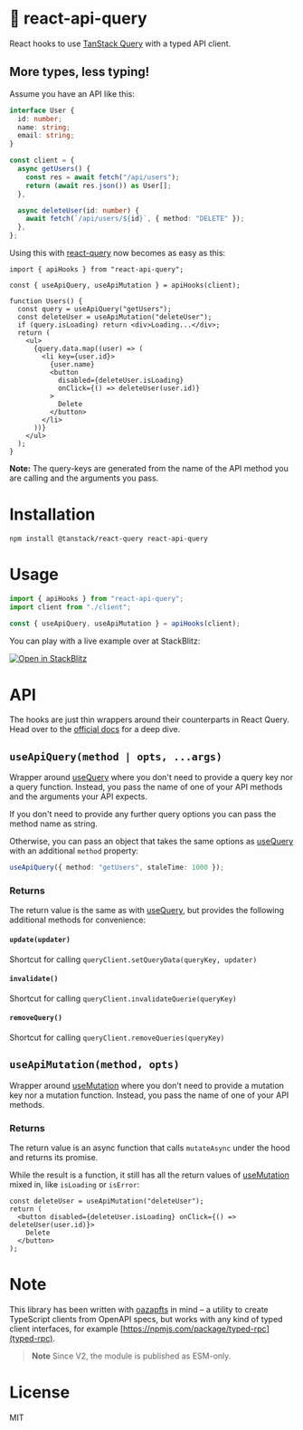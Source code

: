# 🌸 react-api-query

React hooks to use [TanStack Query](https://tanstack.com/query/v4) with a typed API client.

## More types, less typing!

Assume you have an API like this:

```ts
interface User {
  id: number;
  name: string;
  email: string;
}

const client = {
  async getUsers() {
    const res = await fetch("/api/users");
    return (await res.json()) as User[];
  },

  async deleteUser(id: number) {
    await fetch(`/api/users/${id}`, { method: "DELETE" });
  },
};
```

Using this with [react-query](https://tanstack.com/query/v4) now becomes as easy as this:

```tsx
import { apiHooks } from "react-api-query";

const { useApiQuery, useApiMutation } = apiHooks(client);

function Users() {
  const query = useApiQuery("getUsers");
  const deleteUser = useApiMutation("deleteUser");
  if (query.isLoading) return <div>Loading...</div>;
  return (
    <ul>
      {query.data.map((user) => (
        <li key={user.id}>
          {user.name}
          <button
            disabled={deleteUser.isLoading}
            onClick={() => deleteUser(user.id)}
          >
            Delete
          </button>
        </li>
      ))}
    </ul>
  );
}
```

**Note:** The query-keys are generated from the name of the API method you are calling and the arguments you pass.

# Installation

```
npm install @tanstack/react-query react-api-query
```

# Usage

```ts
import { apiHooks } from "react-api-query";
import client from "./client";

const { useApiQuery, useApiMutation } = apiHooks(client);
```

You can play with a live example over at StackBlitz:

[![Open in StackBlitz](https://developer.stackblitz.com/img/open_in_stackblitz.svg)](https://stackblitz.com/edit/typed-rpc-nextjs)

# API

The hooks are just thin wrappers around their counterparts in React Query. Head over to the [official docs](https://tanstack.com/query/v4/docs/adapters/react-query) for a deep dive.

## `useApiQuery(method | opts, ...args)`

Wrapper around [useQuery](https://tanstack.com/query/v4/docs/reference/useQuery) where you don't need to provide a query key nor a query function. Instead, you pass the name of one of your API methods and the arguments your API expects.

If you don't need to provide any further query options
you can pass the method name as string.

Otherwise, you can pass an object that takes the same options as [useQuery](https://tanstack.com/query/v4/docs/reference/useQuery) with an additional `method` property:

```ts
useApiQuery({ method: "getUsers", staleTime: 1000 });
```

### Returns

The return value is the same as with [useQuery](https://tanstack.com/query/v4/docs/reference/useQuery), but provides the following additional methods for convenience:

#### `update(updater)`

Shortcut for calling `queryClient.setQueryData(queryKey, updater)`

#### `invalidate()`

Shortcut for calling `queryClient.invalidateQuerie(queryKey)`

#### `removeQuery()`

Shortcut for calling `queryClient.removeQueries(queryKey)`

## `useApiMutation(method, opts)`

Wrapper around [useMutation](https://react-query.tanstack.com/reference/useMutation) where you don't need to provide a mutation key nor a mutation function. Instead, you pass the name of one of your API methods.

### Returns

The return value is an async function that calls `mutateAsync` under the hood and returns its promise.

While the result is a function, it still has all the return values of [useMutation](https://tanstack.com/query/v4/docs/reference/useMutation) mixed in, like `isLoading` or `isError`:

```tsx
const deleteUser = useApiMutation("deleteUser");
return (
  <button disabled={deleteUser.isLoading} onClick={() => deleteUser(user.id)}>
    Delete
  </button>
);
```

# Note

This library has been written with [oazapfts](https://npmjs.com/package/oazapfts) in mind – a utility to create TypeScript clients from OpenAPI specs, but works with any kind of typed client interfaces, for example [https://npmjs.com/package/typed-rpc](typed-rpc).

> **Note**
> Since V2, the module is published as ESM-only.

# License

MIT
